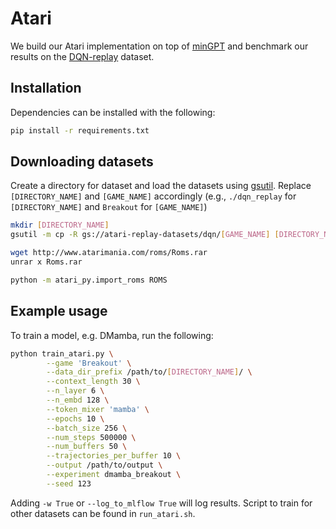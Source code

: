 
# Atari

We build our Atari implementation on top of [minGPT](https://github.com/karpathy/minGPT) and benchmark our results on the [DQN-replay](https://github.com/google-research/batch_rl) dataset.

## Installation

Dependencies can be installed with the following:

```bash
pip install -r requirements.txt
```

## Downloading datasets

Create a directory for dataset and load the datasets using [gsutil](https://cloud.google.com/storage/docs/gsutil_install#install). Replace `[DIRECTORY_NAME]` and `[GAME_NAME]` accordingly (e.g., `./dqn_replay` for `[DIRECTORY_NAME]` and `Breakout` for `[GAME_NAME]`)

```bash
mkdir [DIRECTORY_NAME]
gsutil -m cp -R gs://atari-replay-datasets/dqn/[GAME_NAME] [DIRECTORY_NAME]
```

```bash
wget http://www.atarimania.com/roms/Roms.rar
unrar x Roms.rar

python -m atari_py.import_roms ROMS
```

## Example usage

To train a model, e.g. DMamba, run the following:

```bash
python train_atari.py \
        --game 'Breakout' \
        --data_dir_prefix /path/to/[DIRECTORY_NAME]/ \
        --context_length 30 \
        --n_layer 6 \
        --n_embd 128 \
        --token_mixer 'mamba' \
        --epochs 10 \
        --batch_size 256 \
        --num_steps 500000 \
        --num_buffers 50 \
        --trajectories_per_buffer 10 \
        --output /path/to/output \
        --experiment dmamba_breakout \
        --seed 123
```

Adding `-w True` or `--log_to_mlflow True` will log results.
Script to train for other datasets can be found in `run_atari.sh`.
